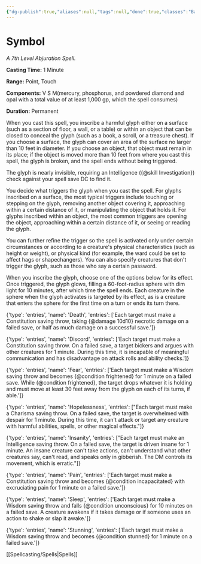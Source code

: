 ```yaml
---
{"dg-publish":true,"aliases":null,"tags":null,"done":true,"classes":"Bard, Cleric, Wizard,","spellLevel":7,"school":"Abjuration","source":"PHB","permalink":"/spells/symbol/","dgHomeLink":false,"dgPassFrontmatter":true}
---
```


# Symbol
*A 7th Level Abjuration Spell.*

**Casting Time:** 1 Minute

**Range:** Point, Touch

**Components:** V S M(mercury, phosphorus, and powdered diamond and opal with a total value of at least 1,000 gp, which the spell consumes)

**Duration:** Permanent

When you cast this spell, you inscribe a harmful glyph either on a surface (such as a section of floor, a wall, or a table) or within an object that can be closed to conceal the glyph (such as a book, a scroll, or a treasure chest). If you choose a surface, the glyph can cover an area of the surface no larger than 10 feet in diameter. If you choose an object, that object must remain in its place; if the object is moved more than 10 feet from where you cast this spell, the glyph is broken, and the spell ends without being triggered.



The glyph is nearly invisible, requiring an Intelligence ({@skill Investigation}) check against your spell save DC to find it.



You decide what triggers the glyph when you cast the spell. For glyphs inscribed on a surface, the most typical triggers include touching or stepping on the glyph, removing another object covering it, approaching within a certain distance of it, or manipulating the object that holds it. For glyphs inscribed within an object, the most common triggers are opening the object, approaching within a certain distance of it, or seeing or reading the glyph.



You can further refine the trigger so the spell is activated only under certain circumstances or according to a creature's physical characteristics (such as height or weight), or physical kind (for example, the ward could be set to affect hags or shapechangers). You can also specify creatures that don't trigger the glyph, such as those who say a certain password.



When you inscribe the glyph, choose one of the options below for its effect. Once triggered, the glyph glows, filling a 60-foot-radius sphere with dim light for 10 minutes, after which time the spell ends. Each creature in the sphere when the glyph activates is targeted by its effect, as is a creature that enters the sphere for the first time on a turn or ends its turn there.



{'type': 'entries', 'name': 'Death', 'entries': ['Each target must make a Constitution saving throw, taking {@damage 10d10} necrotic damage on a failed save, or half as much damage on a successful save.']}



{'type': 'entries', 'name': 'Discord', 'entries': ['Each target must make a Constitution saving throw. On a failed save, a target bickers and argues with other creatures for 1 minute. During this time, it is incapable of meaningful communication and has disadvantage on attack rolls and ability checks.']}



{'type': 'entries', 'name': 'Fear', 'entries': ['Each target must make a Wisdom saving throw and becomes {@condition frightened} for 1 minute on a failed save. While {@condition frightened}, the target drops whatever it is holding and must move at least 30 feet away from the glyph on each of its turns, if able.']}



{'type': 'entries', 'name': 'Hopelessness', 'entries': ["Each target must make a Charisma saving throw. On a failed save, the target is overwhelmed with despair for 1 minute. During this time, it can't attack or target any creature with harmful abilities, spells, or other magical effects."]}



{'type': 'entries', 'name': 'Insanity', 'entries': ["Each target must make an Intelligence saving throw. On a failed save, the target is driven insane for 1 minute. An insane creature can't take actions, can't understand what other creatures say, can't read, and speaks only in gibberish. The DM controls its movement, which is erratic."]}



{'type': 'entries', 'name': 'Pain', 'entries': ['Each target must make a Constitution saving throw and becomes {@condition incapacitated} with excruciating pain for 1 minute on a failed save.']}



{'type': 'entries', 'name': 'Sleep', 'entries': ['Each target must make a Wisdom saving throw and falls {@condition unconscious} for 10 minutes on a failed save. A creature awakens if it takes damage or if someone uses an action to shake or slap it awake.']}



{'type': 'entries', 'name': 'Stunning', 'entries': ['Each target must make a Wisdom saving throw and becomes {@condition stunned} for 1 minute on a failed save.']}

[[Spellcasting/Spells|Spells]]